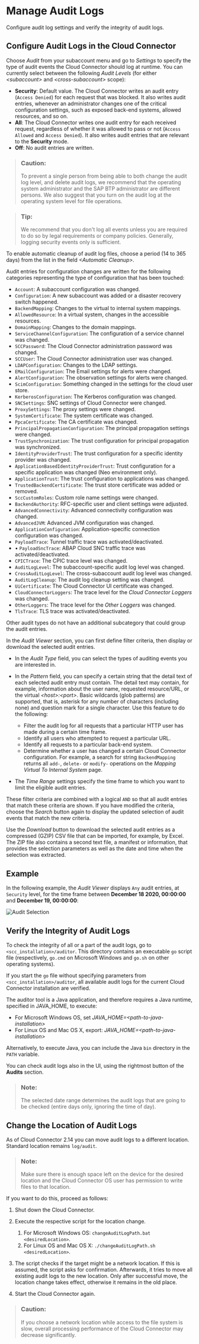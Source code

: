 <!-- loio2264c7002f844fe4833186a1d168de66 -->

# Manage Audit Logs

Configure audit log settings and verify the integrity of audit logs.



<a name="loio2264c7002f844fe4833186a1d168de66__section_50B0B8B863F545F7984E1F76FFCE2B51"/>

## Configure Audit Logs in the Cloud Connector

Choose *Audit* from your subaccount menu and go to *Settings* to specify the type of audit events the Cloud Connector should log at runtime. You can currently select between the following *Audit Levels* \(for either *<subaccount\>* and *<cross-subaccount\>* scope\):

-   **Security**: Default value. The Cloud Connector writes an audit entry \(`Access Denied`\) for each request that was blocked. It also writes audit entries, whenever an administrator changes one of the critical configuration settings, such as exposed back-end systems, allowed resources, and so on.
-   **All**: The Cloud Connector writes one audit entry for each received request, regardless of whether it was allowed to pass or not \(`Access Allowed` and `Access Denied`\). It also writes audit entries that are relevant to the **Security** mode.
-   **Off**: No audit entries are written.

> ### Caution:  
> To prevent a single person from being able to both change the audit log level, and delete audit logs, we recommend that the operating system administrator and the SAP BTP administrator are different persons. We also suggest that you turn on the audit log at the operating system level for file operations.

> ### Tip:  
> We recommend that you don't log all events unless you are required to do so by legal requirements or company policies. Generally, logging security events only is sufficient.

To enable automatic cleanup of audit log files, choose a period \(14 to 365 days\) from the list in the field *<Automatic Cleanup\>*.

Audit entries for configuration changes are written for the following categories representing the type of configuration that has been touched:

-   `Account`: A subaccount configuration was changed.
-   `Configuration`: A new subaccount was added or a disaster recovery switch happened.
-   `BackendMapping`: Changes to the virtual to internal system mappings.
-   `AllowedResource`: In a virtual system, changes in the accessible resources.
-   `DomainMapping`: Changes to the domain mappings.
-   `ServiceChannelConfiguration`: The configuration of a service channel was changed.
-   `SCCPassword`: The Cloud Connector administration password was changed.
-   `SCCUser`: The Cloud Connector administration user was changed.
-   `LDAPConfiguration`: Changes to the LDAP settings.
-   `EMailConfiguration`: The Email settings for alerts were changed.
-   `AlertConfiguration`: The observation settings for alerts were changed.
-   `ScimConfiguration`: Something changed in the settings for the cloud user store.
-   `KerberosConfiguration`: The Kerberos configuration was changed.
-   `SNCSettings`: SNC settings of Cloud Connector were changed.
-   `ProxySettings`: The proxy settings were changed.
-   `SystemCertificate`: The system certificate was changed.
-   `PpcaCertificate`: The CA certificate was changed.
-   `PrincipalPropagationConfiguration`: The principal propagation settings were changed.
-   `TrustSynchronization`: The trust configuration for principal propagation was synchronized.
-   `IdentityProviderTrust`: The trust configuration for a specific identity provider was changed.
-   `ApplicationBasedIdentityProviderTrust`: Trust configuration for a specific application was changed \(Neo environment only\).
-   `ApplicationTrust`: The trust configuration to applications was changed.
-   `TrustedBackendCertificate`: The trust store certificate was added or removed.
-   `SccCustomRoles`: Custom role name settings were changed.
-   `BackendAuthority`: RFC-specific user and client settings were adjusted.
-   `AdvancedConnectivity`: Advanced connectivity configuration was changed.
-   `AdvancedJVM`: Advanced JVM configuration was changed.
-   `ApplicationConfiguration`: Application-specific connection configuration was changed.
-   `PayloadTrace`: Tunnel traffic trace was activated/deactivated.
-   • `PayloadSncTrace`: ABAP Cloud SNC traffic trace was activated/deactivated.
-   `CPICTrace`: The CPIC trace level was changed.
-   `AuditLogLevel`: The subaccount-specific audit log level was changed.
-   `CrossAuditLogLevel`: The cross-subaccount audit log level was changed.
-   `AuditLogCleanup`: The audit log cleanup setting was changed.
-   `UiCertificate`: The Cloud Connector UI certificate was changed.
-   `CloudConnectorLoggers`: The trace level for the *Cloud Connector Loggers* was changed.
-   `OtherLoggers`: The trace level for the *Other Loggers* was changed.
-   `TlsTrace`: TLS trace was activated/deactivated.

Other audit types do not have an additional subcategory that could group the audit entries.

In the *Audit Viewer* section, you can first define filter criteria, then display or download the selected audit entries.

-   In the *Audit Type* field, you can select the types of auditing events you are interested in.
-   In the *Pattern* field, you can specify a certain string that the detail text of each selected audit entry must contain. The detail text may contain, for example, information about the user name, requested resource/URL, or the virtual *<host\>:<port\>*. Basic wildcards \(glob patterns\) are supported, that is, asterisk for any number of characters \(including none\) and question mark for a single character. Use this feature to do the following:
    -   Filter the audit log for all requests that a particular HTTP user has made during a certain time frame.
    -   Identify all users who attempted to request a particular URL.
    -   Identify all requests to a particular back-end system.
    -   Determine whether a user has changed a certain Cloud Connector configuration. For example, a search for string `BackendMapping` returns all `add-`, `delete-` or `modify-` operations on the *Mapping Virtual To Internal System* page.

-   The *Time Range* settings specify the time frame to which you want to limit the eligible audit entries.



These filter criteria are combined with a logical `AND` so that all audit entries that match these criteria are shown. If you have modified the criteria, choose the *Search* button again to display the updated selection of audit events that match the new criteria.



Use the *Download* button to download the selected audit entries as a compressed \(GZIP\) CSV file that can be imported, for example, by Excel. The ZIP file also contains a second text file, a manifest or information, that provides the selection parameters as well as the date and time when the selection was extracted.



<a name="loio2264c7002f844fe4833186a1d168de66__section_uw2_tzn_vyb"/>

## Example

In the following example, the *Audit Viewer* displays `Any` audit entries, at `Security` level, for the time frame between **December 18 2020, 00:00:00** and **December 19, 00:00:00**:

![Audit Selection](images/SCC_AuditLogging_b320cb8.png)



## Verify the Integrity of Audit Logs

To check the integrity of all or a part of the audit logs, go to `<scc_installation>/auditor`. This directory contains an executable `go` script file \(respectively, `go.cmd` on Microsoft Windows and `go.sh` on other operating systems\).

If you start the `go` file without specifying parameters from `<scc_installation>/auditor`, all available audit logs for the current Cloud Connector installation are verified.

The auditor tool is a Java application, and therefore requires a Java runtime, specified in JAVA\_HOME, to execute:

-   For Microsoft Windows OS, set *JAVA\_HOME=<path-to-java-installation\>*
-   For Linux OS and Mac OS X, export: *JAVA\_HOME=<path-to-java-installation\>*

Alternatively, to execute Java, you can include the Java `bin` directory in the `PATH` variable.

You can check audit logs also in the UI, using the rightmost button of the **Audits** section.

> ### Note:  
> The selected date range determines the audit logs that are going to be checked \(entire days only, ignoring the time of day\).



<a name="loio2264c7002f844fe4833186a1d168de66__section_pl4_4cx_nrb"/>

## Change the Location of Audit Logs

As of Cloud Connector 2.14 you can move audit logs to a different location. Standard location remains `log/audit`.

> ### Note:  
> Make sure there is enough space left on the device for the desired location and the Cloud Connector OS user has permission to write files to that location.

If you want to do this, proceed as follows:

1.  Shut down the Cloud Connector.
2.  Execute the respective script for the location change.
    1.  For Microsoft Windows OS: `changeAuditLogPath.bat <desiredLocation>`.
    2.  For Linux OS and Mac OS X: `./changeAuditLogPath.sh <desiredLocation>`.

3.  The script checks if the target might be a network location. If this is assumed, the script asks for confirmation. Afterwards, it tries to move all existing audit logs to the new location. Only after successful move, the location change takes effect, otherwise it remains in the old place.
4.  Start the Cloud Connector again.

> ### Caution:  
> If you choose a network location while access to the file system is slow, overall processing performance of the Cloud Connector may decrease significantly.

